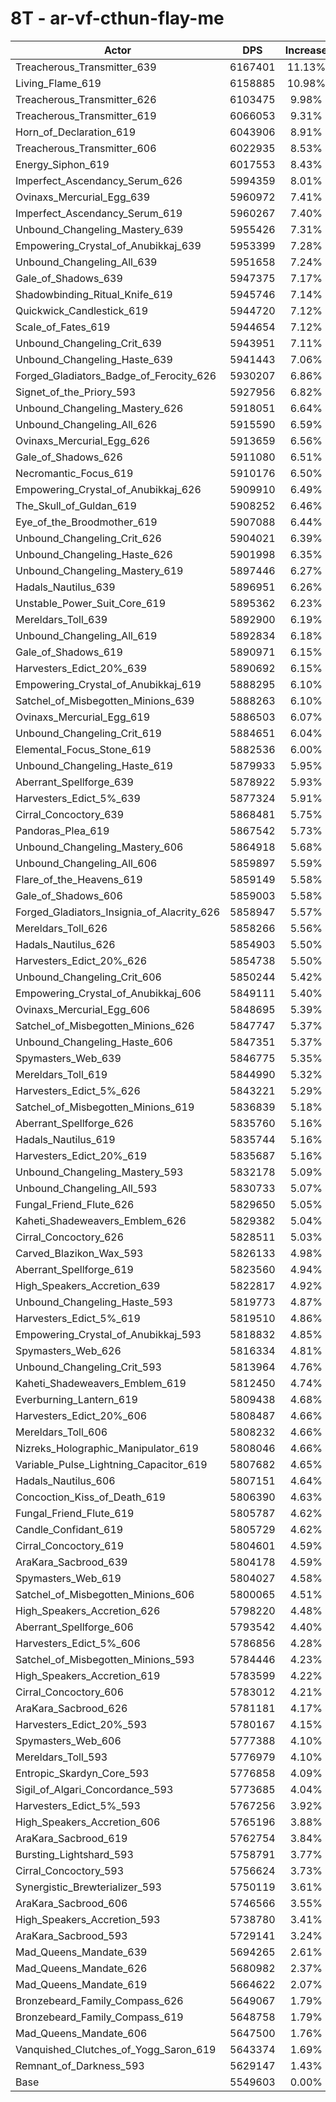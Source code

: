 # 8T - ar-vf-cthun-flay-me
| Actor | DPS | Increase |
|---|:---:|:---:|
|Treacherous_Transmitter_639|6167401|11.13%|
|Living_Flame_619|6158885|10.98%|
|Treacherous_Transmitter_626|6103475|9.98%|
|Treacherous_Transmitter_619|6066053|9.31%|
|Horn_of_Declaration_619|6043906|8.91%|
|Treacherous_Transmitter_606|6022935|8.53%|
|Energy_Siphon_619|6017553|8.43%|
|Imperfect_Ascendancy_Serum_626|5994359|8.01%|
|Ovinaxs_Mercurial_Egg_639|5960972|7.41%|
|Imperfect_Ascendancy_Serum_619|5960267|7.40%|
|Unbound_Changeling_Mastery_639|5955426|7.31%|
|Empowering_Crystal_of_Anubikkaj_639|5953399|7.28%|
|Unbound_Changeling_All_639|5951658|7.24%|
|Gale_of_Shadows_639|5947375|7.17%|
|Shadowbinding_Ritual_Knife_619|5945746|7.14%|
|Quickwick_Candlestick_619|5944720|7.12%|
|Scale_of_Fates_619|5944654|7.12%|
|Unbound_Changeling_Crit_639|5943951|7.11%|
|Unbound_Changeling_Haste_639|5941443|7.06%|
|Forged_Gladiators_Badge_of_Ferocity_626|5930207|6.86%|
|Signet_of_the_Priory_593|5927956|6.82%|
|Unbound_Changeling_Mastery_626|5918051|6.64%|
|Unbound_Changeling_All_626|5915590|6.59%|
|Ovinaxs_Mercurial_Egg_626|5913659|6.56%|
|Gale_of_Shadows_626|5911080|6.51%|
|Necromantic_Focus_619|5910176|6.50%|
|Empowering_Crystal_of_Anubikkaj_626|5909910|6.49%|
|The_Skull_of_Guldan_619|5908252|6.46%|
|Eye_of_the_Broodmother_619|5907088|6.44%|
|Unbound_Changeling_Crit_626|5904021|6.39%|
|Unbound_Changeling_Haste_626|5901998|6.35%|
|Unbound_Changeling_Mastery_619|5897446|6.27%|
|Hadals_Nautilus_639|5896951|6.26%|
|Unstable_Power_Suit_Core_619|5895362|6.23%|
|Mereldars_Toll_639|5892900|6.19%|
|Unbound_Changeling_All_619|5892834|6.18%|
|Gale_of_Shadows_619|5890971|6.15%|
|Harvesters_Edict_20%_639|5890692|6.15%|
|Empowering_Crystal_of_Anubikkaj_619|5888295|6.10%|
|Satchel_of_Misbegotten_Minions_639|5888263|6.10%|
|Ovinaxs_Mercurial_Egg_619|5886503|6.07%|
|Unbound_Changeling_Crit_619|5884651|6.04%|
|Elemental_Focus_Stone_619|5882536|6.00%|
|Unbound_Changeling_Haste_619|5879933|5.95%|
|Aberrant_Spellforge_639|5878922|5.93%|
|Harvesters_Edict_5%_639|5877324|5.91%|
|Cirral_Concoctory_639|5868481|5.75%|
|Pandoras_Plea_619|5867542|5.73%|
|Unbound_Changeling_Mastery_606|5864918|5.68%|
|Unbound_Changeling_All_606|5859897|5.59%|
|Flare_of_the_Heavens_619|5859149|5.58%|
|Gale_of_Shadows_606|5859003|5.58%|
|Forged_Gladiators_Insignia_of_Alacrity_626|5858947|5.57%|
|Mereldars_Toll_626|5858266|5.56%|
|Hadals_Nautilus_626|5854903|5.50%|
|Harvesters_Edict_20%_626|5854738|5.50%|
|Unbound_Changeling_Crit_606|5850244|5.42%|
|Empowering_Crystal_of_Anubikkaj_606|5849111|5.40%|
|Ovinaxs_Mercurial_Egg_606|5848695|5.39%|
|Satchel_of_Misbegotten_Minions_626|5847747|5.37%|
|Unbound_Changeling_Haste_606|5847351|5.37%|
|Spymasters_Web_639|5846775|5.35%|
|Mereldars_Toll_619|5844990|5.32%|
|Harvesters_Edict_5%_626|5843221|5.29%|
|Satchel_of_Misbegotten_Minions_619|5836839|5.18%|
|Aberrant_Spellforge_626|5835760|5.16%|
|Hadals_Nautilus_619|5835744|5.16%|
|Harvesters_Edict_20%_619|5835687|5.16%|
|Unbound_Changeling_Mastery_593|5832178|5.09%|
|Unbound_Changeling_All_593|5830733|5.07%|
|Fungal_Friend_Flute_626|5829650|5.05%|
|Kaheti_Shadeweavers_Emblem_626|5829382|5.04%|
|Cirral_Concoctory_626|5828511|5.03%|
|Carved_Blazikon_Wax_593|5826133|4.98%|
|Aberrant_Spellforge_619|5823560|4.94%|
|High_Speakers_Accretion_639|5822817|4.92%|
|Unbound_Changeling_Haste_593|5819773|4.87%|
|Harvesters_Edict_5%_619|5819510|4.86%|
|Empowering_Crystal_of_Anubikkaj_593|5818832|4.85%|
|Spymasters_Web_626|5816334|4.81%|
|Unbound_Changeling_Crit_593|5813964|4.76%|
|Kaheti_Shadeweavers_Emblem_619|5812450|4.74%|
|Everburning_Lantern_619|5809438|4.68%|
|Harvesters_Edict_20%_606|5808487|4.66%|
|Mereldars_Toll_606|5808232|4.66%|
|Nizreks_Holographic_Manipulator_619|5808046|4.66%|
|Variable_Pulse_Lightning_Capacitor_619|5807682|4.65%|
|Hadals_Nautilus_606|5807151|4.64%|
|Concoction_Kiss_of_Death_619|5806390|4.63%|
|Fungal_Friend_Flute_619|5805787|4.62%|
|Candle_Confidant_619|5805729|4.62%|
|Cirral_Concoctory_619|5804601|4.59%|
|AraKara_Sacbrood_639|5804178|4.59%|
|Spymasters_Web_619|5804027|4.58%|
|Satchel_of_Misbegotten_Minions_606|5800065|4.51%|
|High_Speakers_Accretion_626|5798220|4.48%|
|Aberrant_Spellforge_606|5793542|4.40%|
|Harvesters_Edict_5%_606|5786856|4.28%|
|Satchel_of_Misbegotten_Minions_593|5784446|4.23%|
|High_Speakers_Accretion_619|5783599|4.22%|
|Cirral_Concoctory_606|5783012|4.21%|
|AraKara_Sacbrood_626|5781181|4.17%|
|Harvesters_Edict_20%_593|5780167|4.15%|
|Spymasters_Web_606|5777388|4.10%|
|Mereldars_Toll_593|5776979|4.10%|
|Entropic_Skardyn_Core_593|5776858|4.09%|
|Sigil_of_Algari_Concordance_593|5773685|4.04%|
|Harvesters_Edict_5%_593|5767256|3.92%|
|High_Speakers_Accretion_606|5765196|3.88%|
|AraKara_Sacbrood_619|5762754|3.84%|
|Bursting_Lightshard_593|5758791|3.77%|
|Cirral_Concoctory_593|5756624|3.73%|
|Synergistic_Brewterializer_593|5750119|3.61%|
|AraKara_Sacbrood_606|5746566|3.55%|
|High_Speakers_Accretion_593|5738780|3.41%|
|AraKara_Sacbrood_593|5729141|3.24%|
|Mad_Queens_Mandate_639|5694265|2.61%|
|Mad_Queens_Mandate_626|5680982|2.37%|
|Mad_Queens_Mandate_619|5664622|2.07%|
|Bronzebeard_Family_Compass_626|5649067|1.79%|
|Bronzebeard_Family_Compass_619|5648758|1.79%|
|Mad_Queens_Mandate_606|5647500|1.76%|
|Vanquished_Clutches_of_Yogg_Saron_619|5643374|1.69%|
|Remnant_of_Darkness_593|5629147|1.43%|
|Base|5549603|0.00%|
